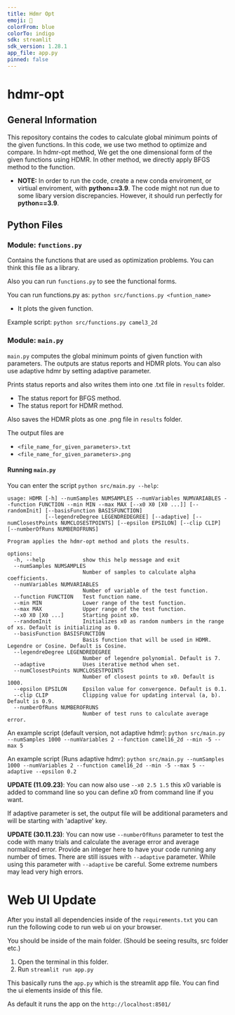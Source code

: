 ```yaml
---
title: Hdmr Opt
emoji: 🚀
colorFrom: blue
colorTo: indigo
sdk: streamlit
sdk_version: 1.28.1
app_file: app.py
pinned: false
---
```


# hdmr-opt
## General Information
This repository contains the codes to calculate global minimum points of the given functions. In this code, we use two method to optimize and compare. In hdmr-opt method, We get the one dimensional form of the given functions using HDMR. In other method, we directly apply BFGS method to the function.

* **NOTE:** In order to run the code, create a new conda enviroment, or virtiual enviroment, with **python==3.9**. The code might not run due to some libary version discrepancies. However, it should run perfectly for **python==3.9**.

## Python Files

### Module: `functions.py`

Contains the functions that are used as optimization problems. You can think this file as a library.

Also you can run `functions.py` to see the functional forms.

You can run functions.py as: `python src/functions.py <funtion_name>`
- It plots the given function.

Example script: `python src/functions.py camel3_2d`

### Module: `main.py`

`main.py` computes the global minimum points of given function with parameters. The outputs are status reports and HDMR plots. You can also use adaptive hdmr by setting adaptive parameter.

Prints status reports and also writes them into one .txt file in `results` folder.
- The status report for BFGS method.
- The status report for HDMR method.

Also saves the HDMR plots as one .png file in `results` folder.

The output files are 
- `<file_name_for_given_parameters>.txt`
- `<file_name_for_given_parameters>.png`

#### Running `main.py`
You can enter the script `python src/main.py --help`:

```
usage: HDMR [-h] --numSamples NUMSAMPLES --numVariables NUMVARIABLES --function FUNCTION --min MIN --max MAX [--x0 X0 [X0 ...]] [--randomInit] [--basisFunction BASISFUNCTION]
            [--legendreDegree LEGENDREDEGREE] [--adaptive] [--numClosestPoints NUMCLOSESTPOINTS] [--epsilon EPSILON] [--clip CLIP] [--numberOfRuns NUMBEROFRUNS]

Program applies the hdmr-opt method and plots the results.

options:
  -h, --help            show this help message and exit
  --numSamples NUMSAMPLES
                        Number of samples to calculate alpha coefficients.
  --numVariables NUMVARIABLES
                        Number of variable of the test function.
  --function FUNCTION   Test function name.
  --min MIN             Lower range of the test function.
  --max MAX             Upper range of the test function.
  --x0 X0 [X0 ...]      Starting point x0.
  --randomInit          Initializes x0 as random numbers in the range of xs. Default is initializing as 0.
  --basisFunction BASISFUNCTION
                        Basis function that will be used in HDMR. Legendre or Cosine. Default is Cosine.
  --legendreDegree LEGENDREDEGREE
                        Number of legendre polynomial. Default is 7.
  --adaptive            Uses iterative method when set.
  --numClosestPoints NUMCLOSESTPOINTS
                        Number of closest points to x0. Default is 1000.
  --epsilon EPSILON     Epsilon value for convergence. Default is 0.1.
  --clip CLIP           Clipping value for updating interval (a, b). Default is 0.9.
  --numberOfRuns NUMBEROFRUNS
                        Number of test runs to calculate average error.
```


An example script (default version, not adaptive hdmr): `python src/main.py --numSamples 1000 --numVariables 2 --function camel16_2d --min -5 --max 5`

An example script (Runs adaptive hdmr): `python src/main.py --numSamples 1000 --numVariables 2 --function camel16_2d --min -5 --max 5 --adaptive --epsilon 0.2`

**UPDATE (11.09.23)**: You can now also use `--x0 2.5 1.5` this x0 variable is added to command line so you can define x0 from command line if you want.

If adaptive parameter is set, the output file will be additional parameters and will be starting with 'adaptive' key.

**UPDATE (30.11.23)**: You can now use `--numberOfRuns` parameter to test the code with many trials and calculate the average error and average normalized error. Provide an integer here to have your code running any number of times. There are still issues with `--adaptive` parameter. While using this parameter with `--adaptive` be careful. Some extreme numbers may lead very high errors.

# Web UI Update
After you install all dependencies inside of the `requirements.txt` you can run the following code to run web ui on your browser.

You should be inside of the main folder. (Should be seeing results, src folder etc.)
1. Open the terminal in this folder.
2. Run `streamlit run app.py`

This basically runs the `app.py` which is the streamlit app file. You can find the ui elements inside of this file.

As default it runs the app on the `http://localhost:8501/`




